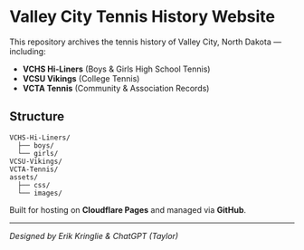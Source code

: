 # Valley City Tennis History Website

This repository archives the tennis history of Valley City, North Dakota — including:

- **VCHS Hi-Liners** (Boys & Girls High School Tennis)
- **VCSU Vikings** (College Tennis)
- **VCTA Tennis** (Community & Association Records)

## Structure

```
VCHS-Hi-Liners/
  ├── boys/
  └── girls/
VCSU-Vikings/
VCTA-Tennis/
assets/
  ├── css/
  └── images/
```

Built for hosting on **Cloudflare Pages** and managed via **GitHub**.

---
*Designed by Erik Kringlie & ChatGPT (Taylor)*
